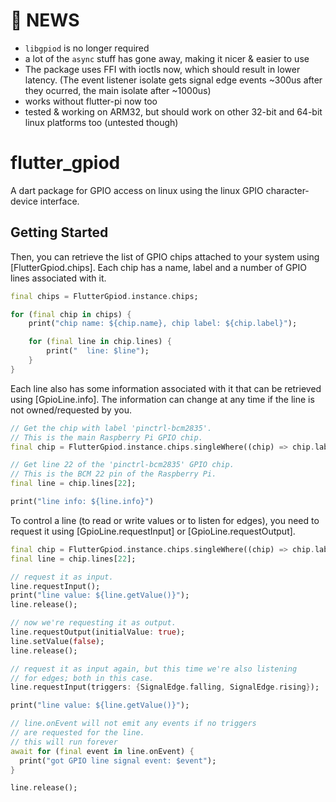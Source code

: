 # 📰 NEWS
- `libgpiod` is no longer required
- a lot of the `async` stuff has gone away, making it nicer & easier to use
- The package uses FFI with ioctls now, which should result in lower latency. (The event listener isolate gets signal edge events ~300us after they ocurred, the main isolate after ~1000us)
- works without flutter-pi now too
- tested & working on ARM32, but should work on other 32-bit and 64-bit linux platforms too (untested though)

# flutter_gpiod

A dart package for GPIO access on linux using the linux GPIO character-device interface.

## Getting Started

Then, you can retrieve the list of GPIO chips attached to
your system using [FlutterGpiod.chips]. Each chip has a name,
label and a number of GPIO lines associated with it.
```dart
final chips = FlutterGpiod.instance.chips;

for (final chip in chips) {
    print("chip name: ${chip.name}, chip label: ${chip.label}");

    for (final line in chip.lines) {
        print("  line: $line");
    }
}
```

Each line also has some information associated with it that can be
retrieved using [GpioLine.info].
The information can change at any time if the line is not owned/requested by you.
```dart
// Get the chip with label 'pinctrl-bcm2835'.
// This is the main Raspberry Pi GPIO chip.
final chip = FlutterGpiod.instance.chips.singleWhere((chip) => chip.label == 'pinctrl-bcm2835');

// Get line 22 of the 'pinctrl-bcm2835' GPIO chip.
// This is the BCM 22 pin of the Raspberry Pi.
final line = chip.lines[22];

print("line info: ${line.info}")
```

To control a line (to read or write values or to listen for edges),
you need to request it using [GpioLine.requestInput] or [GpioLine.requestOutput].
```dart
final chip = FlutterGpiod.instance.chips.singleWhere((chip) => chip.label == 'pinctrl-bcm2835');
final line = chip.lines[22];

// request it as input.
line.requestInput();
print("line value: ${line.getValue()}");
line.release();

// now we're requesting it as output.
line.requestOutput(initialValue: true);
line.setValue(false);
line.release();

// request it as input again, but this time we're also listening
// for edges; both in this case.
line.requestInput(triggers: {SignalEdge.falling, SignalEdge.rising});

print("line value: ${line.getValue()}");

// line.onEvent will not emit any events if no triggers
// are requested for the line.
// this will run forever
await for (final event in line.onEvent) {
  print("got GPIO line signal event: $event");
}

line.release();
```
